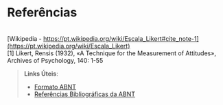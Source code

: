 # Referências

<br> [Wikipedia - https://pt.wikipedia.org/wiki/Escala_Likert#cite_note-1](https://pt.wikipedia.org/wiki/Escala_Likert)
<br> [1] Likert, Rensis (1932), «A Technique for the Measurement of Attitudes», Archives of Psychology, 140: 1-55

> **Links Úteis**:
> - [Formato ABNT](https://www.normastecnicas.com/abnt/trabalhos-academicos/referencias/)
> - [Referências Bibliográficas da ABNT](https://comunidade.rockcontent.com/referencia-bibliografica-abnt/)
